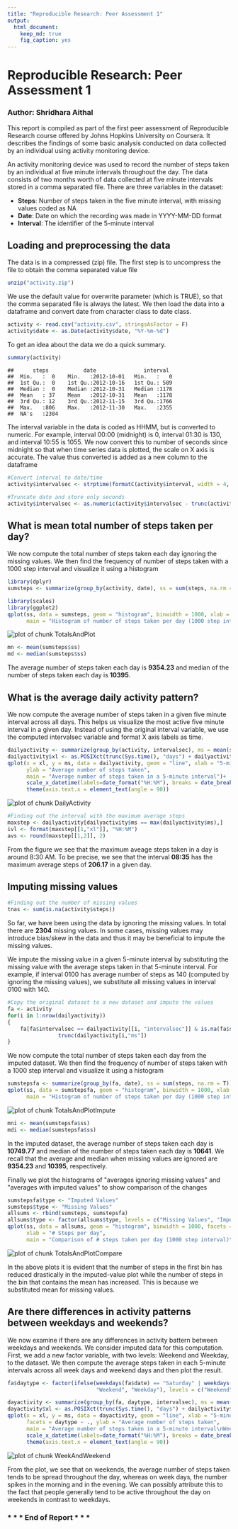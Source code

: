 ```yaml
---
title: "Reproducible Research: Peer Assessment 1"
output: 
  html_document:
    keep_md: true
    fig_caption: yes
---
```


Reproducible Research: Peer Assessment 1
========================================

### Author: Shridhara Aithal

This report is compiled as part of the first peer assessment of Reproducible Research course offered by Johns Hopkins University on Coursera. It describes the findings of some basic analysis conducted on data collected by an individual using activity monitoring device. 

An activity monitoring device was used to record the number of steps taken by an individual at five minute intervals throughout the day. The data consists of two months worth of data collected at five minute intervals stored in a comma separated file. There are three variables in the dataset:

* **Steps**: Number of steps taken in the five minute interval, with missing values coded as NA
* **Date**: Date on which the recording was made in YYYY-MM-DD format
* **Interval**: The identifier of the 5-minute interval



## Loading and preprocessing the data

The data is in a compressed (zip) file. The first step is to uncompress the file to obtain the comma separated value file


```r
unzip("activity.zip")
```

We use the default value for overwrite parameter (which is TRUE), so that the comma separated file is always the latest. We then load the data into a dataframe and convert date from character class to date class.


```r
activity <- read.csv("activity.csv", stringsAsFactor = F)
activity$date <- as.Date(activity$date, "%Y-%m-%d")
```

To get an idea about the data we do a quick summary.


```r
summary(activity)
```

```
##      steps           date               interval   
##  Min.   :  0    Min.   :2012-10-01   Min.   :   0  
##  1st Qu.:  0    1st Qu.:2012-10-16   1st Qu.: 589  
##  Median :  0    Median :2012-10-31   Median :1178  
##  Mean   : 37    Mean   :2012-10-31   Mean   :1178  
##  3rd Qu.: 12    3rd Qu.:2012-11-15   3rd Qu.:1766  
##  Max.   :806    Max.   :2012-11-30   Max.   :2355  
##  NA's   :2304
```

The interval variable in the data is coded as HHMM, but is converted to numeric. For example, interval 00:00 (midnight) is 0, interval 01:30 is 130, and interval 10:55 is 1055. We now convert this to number of seconds since midnight so that when time series data is plotted, the scale on X axis is accurate. The value thus converted is added as a new column to the dataframe


```r
#Convert interval to date/time
activity$intervalsec <- strptime(formatC(activity$interval, width = 4, flag = "0"), format = "%H%M")

#Truncate date and store only seconds
activity$intervalsec <- as.numeric(activity$intervalsec - trunc(activity$intervalsec, "days"))
```

## What is mean total number of steps taken per day?
We now compute the total number of steps taken each day ignoring the missing values. We then find the frequency of number of steps taken with a 1000 step interval and visualize it using a histogram


```r
library(dplyr)
sumsteps <- summarize(group_by(activity, date), ss = sum(steps, na.rm = T))

library(scales)
library(ggplot2)
qplot(ss, data = sumsteps, geom = "histogram", binwidth = 1000, xlab = "# Steps per day",
      main = "Histogram of number of steps taken per day (1000 step interval)")
```

![plot of chunk TotalsAndPlot](figure/TotalsAndPlot-1.png) 

```r
mn <- mean(sumsteps$ss)
md <- median(sumsteps$ss)
```

The average number of steps taken each day is **9354.23** and median of the number of steps taken each day is **10395**.

## What is the average daily activity pattern?

We now compute the average number of steps taken in a given five minute interval across all days. This helps us visualize the most active five minute interval in a given day. Instead of using the original interval variable, we use the computed intervalsec variable and format X axis labels as time.


```r
dailyactivity <- summarize(group_by(activity, intervalsec), ms = mean(steps, na.rm = T))
dailyactivity$xl <- as.POSIXct(trunc(Sys.time(), "days") + dailyactivity$intervalsec)
qplot(x = xl, y = ms, data = dailyactivity, geom = "line", xlab = "5-minute Interval", 
      ylab = "Average number of steps taken", 
      main = "Average number of steps taken in a 5-minute interval")+
      scale_x_datetime(labels=date_format("%H:%M"), breaks = date_breaks(width = "1 hour"))+
      theme(axis.text.x = element_text(angle = 90))
```

![plot of chunk DailyActivity](figure/DailyActivity-1.png) 

```r
#Finding out the interval with the maximum average steps
maxstep <- dailyactivity[dailyactivity$ms == max(dailyactivity$ms),]
ivl <- format(maxstep[[1,"xl"]], "%H:%M")
avs <- round(maxstep[[1,2]], 2)
```
From the figure we see that the maximum aveage steps taken in a day is around 8:30 AM. To be precise, we see that the interval **08:35** has the maximum average steps of **206.17** in a given day.

## Imputing missing values

```r
#Finding out the number of missing values
tnas <- sum(is.na(activity$steps))
```
So far, we have been using the data by ignoring the missing values. In total there are **2304** missing values. In some cases, missing values may introduce bias/skew in the data and thus it may be beneficial to impute the missing values.

We impute the missing value in a given 5-minute interval by substituting the missing value with the average steps taken in that 5-minute interval. For example, if interval 0100 has average number of steps as 140 (computed by ignoring the missing values), we substitute all missing values in interval 0100 with 140.


```r
#Copy the original dataset to a new dataset and impute the values
fa <- activity
for(i in 1:nrow(dailyactivity))
{
    fa[fa$intervalsec == dailyactivity[[i, "intervalsec"]] & is.na(fa$steps), "steps"] <- 
                trunc(dailyactivity[i,"ms"])
}
```

We now compute the total number of steps taken each day from the imputed dataset. We then find the frequency of number of steps taken with a 1000 step interval and visualize it using a histogram


```r
sumstepsfa <- summarize(group_by(fa, date), ss = sum(steps, na.rm = T))
qplot(ss, data = sumstepsfa, geom = "histogram", binwidth = 1000, xlab = "# Steps per day",
      main = "Histogram of number of steps taken per day (1000 step interval)\nImputed Data")
```

![plot of chunk TotalsAndPlotImpute](figure/TotalsAndPlotImpute-1.png) 

```r
mni <- mean(sumstepsfa$ss)
mdi <- median(sumstepsfa$ss)
```

In the imputed dataset, the average number of steps taken each day is **10749.77** and median of the number of steps taken each day is **10641**. We recall that the average and median when missing values are ignored are **9354.23** and **10395**, respectively.

Finally we plot the histograms of "averages ignoring missing values" and "averages with imputed values" to show comparison of the changes


```r
sumstepsfa$type <- "Imputed Values"
sumsteps$type <- "Missing Values"
allsums <- rbind(sumsteps, sumstepsfa)
allsums$type <- factor(allsums$type, levels = c("Missing Values", "Imputed Values"))
qplot(ss, data = allsums, geom = "histogram", binwidth = 1000, facets = . ~ type, 
      xlab = "# Steps per day",
      main = "Comparison of # steps taken per day (1000 step interval)\nMissing Vs. Imputed")
```

![plot of chunk TotalsAndPlotCompare](figure/TotalsAndPlotCompare-1.png) 

In the above plots it is evident that the number of steps in the first bin has reduced drastically in the imputed-value plot while the number of steps in the bin that contains the mean has increased. This is because we substituted mean for missing values.

## Are there differences in activity patterns between weekdays and weekends?
We now examine if there are any differences in activity battern between weekdays and weekends. We consider imputed data for this computation. First, we add a new factor variable, with two levels: Weekend and Weekday, to the dataset. We then compute the average steps taken in each 5-minute intervals across all week days and weekend days and then plot the result.


```r
fa$daytype <- factor(ifelse(weekdays(fa$date) == "Saturday" | weekdays(fa$date) == "Sunday", 
                            "Weekend", "Weekday"), levels = c("Weekend", "Weekday"))

dayactivity <- summarize(group_by(fa, daytype, intervalsec), ms = mean(steps, na.rm = T))
dayactivity$xl <- as.POSIXct(trunc(Sys.time(), "days") + dailyactivity$intervalsec)
qplot(x = xl, y = ms, data = dayactivity, geom = "line", xlab = "5-minute Interval", 
      facets = daytype ~ ., ylab = "Average number of steps taken", 
      main = "Average number of steps taken in a 5-minute interval\nWeekend vs. Weekday")+
      scale_x_datetime(labels=date_format("%H:%M"), breaks = date_breaks(width = "1 hour"))+
      theme(axis.text.x = element_text(angle = 90))
```

![plot of chunk WeekAndWeekend](figure/WeekAndWeekend-1.png) 

From the plot, we see that on weekends, the average number of steps taken tends to be spread throughout the day, whereas on week days, the number spikes in the morning and in the evening. We can possibly attribute this to the fact that people generally tend to be active throughout the day on weekends in contrast to weekdays.

### * * * End of Report * * * 


